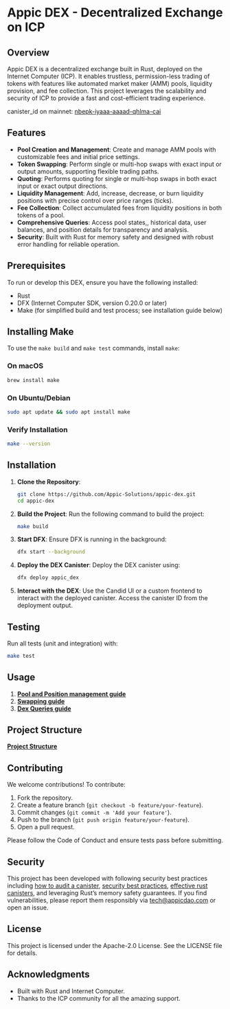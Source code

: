 # Appic DEX - Decentralized Exchange on ICP

## Overview

Appic DEX is a decentralized exchange built in Rust, deployed on the Internet Computer (ICP). It enables trustless, permission-less trading of tokens with features like automated market maker (AMM) pools, liquidity provision, and fee collection. This project leverages the scalability and security of ICP to provide a fast and cost-efficient trading experience.

canister_id on mainnet: [nbepk-iyaaa-aaaad-qhlma-cai](https://dashboard.internetcomputer.org/canister/nbepk-iyaaa-aaaad-qhlma-cai)
## Features

- **Pool Creation and Management**: Create and manage AMM pools with customizable fees and initial price settings.
- **Token Swapping**: Perform single or multi-hop swaps with exact input or output amounts, supporting flexible trading paths.
- **Quoting**: Performs quoting for single or multi-hop swaps in both exact input or exact output directions.
- **Liquidity Management**: Add, increase, decrease, or burn liquidity positions with precise control over price ranges (ticks).
- **Fee Collection**: Collect accumulated fees from liquidity positions in both tokens of a pool.
- **Comprehensive Queries**: Access pool states,, historical data, user balances, and position details for transparency and analysis.
- **Security**: Built with Rust for memory safety and designed with robust error handling for reliable operation.

## Prerequisites

To run or develop this DEX, ensure you have the following installed:

- Rust
- DFX (Internet Computer SDK, version 0.20.0 or later)
- Make (for simplified build and test process; see installation guide below)

## Installing Make

To use the `make build` and `make test` commands, install `make`:

### On macOS

```bash
brew install make
```

### On Ubuntu/Debian

```bash
sudo apt update && sudo apt install make
```

### Verify Installation

```bash
make --version
```

## Installation

1. **Clone the Repository**:

   ```bash
   git clone https://github.com/Appic-Solutions/appic-dex.git
   cd appic-dex
   ```

2. **Build the Project**: Run the following command to build the project:

   ```bash
   make build
   ```

3. **Start DFX**: Ensure DFX is running in the background:

   ```bash
   dfx start --background
   ```

4. **Deploy the DEX Canister**: Deploy the DEX canister using:

   ```bash
   dfx deploy appic_dex
   ```

5. **Interact with the DEX**: Use the Candid UI or a custom frontend to interact with the deployed canister. Access the canister ID from the deployment output.

## Testing

Run all tests (unit and integration) with:

```bash
make test
```

## Usage

1. [**Pool and Position management guide**](./pool.md)
2. [**Swapping guide**](./swap.md)
3. [**Dex Queries guide**](./queries.md)

## Project Structure

[**Project Structure**](./architecture.md)

## Contributing

We welcome contributions! To contribute:

1. Fork the repository.
2. Create a feature branch (`git checkout -b feature/your-feature`).
3. Commit changes (`git commit -m 'Add your feature'`).
4. Push to the branch (`git push origin feature/your-feature`).
5. Open a pull request.

Please follow the Code of Conduct and ensure tests pass before submitting.

## Security

This project has been developed with following security best practices including [how to audit a canister](https://www.joachim-breitner.de/blog/788-How_to_audit_an_Internet_Computer_canister), [security best practices](https://internetcomputer.org/docs/building-apps/security/overview), [effective rust canisters](https://mmapped.blog/posts/01-effective-rust-canisters.html), and leveraging Rust’s memory safety guarantees. If you find vulnerabilities, please report them responsibly via tech@appicdao.com or open an issue.

## License

This project is licensed under the Apache-2.0 License. See the LICENSE file for details.

## Acknowledgments

- Built with Rust and Internet Computer.
- Thanks to the ICP community for all the amazing support.
